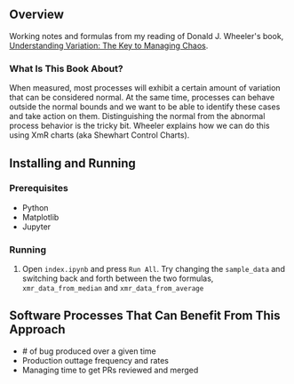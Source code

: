 ## Overview

Working notes and formulas from my reading of Donald J. Wheeler's book, [Understanding Variation: The Key to Managing Chaos](https://www.amazon.com/Understanding-Variation-Key-Managing-Chaos/dp/0945320531).

### What Is This Book About?

When measured, most processes will exhibit a certain amount of variation that can be considered normal. At the same time, processes can behave outside the normal bounds and we want to be able to identify these cases and take action on them. Distinguishing the normal from the abnormal process behavior is the tricky bit. Wheeler explains how we can do this using XmR charts (aka Shewhart Control Charts).

## Installing and Running

### Prerequisites 

- Python
- Matplotlib
- Jupyter 

### Running

1. Open `index.ipynb` and press `Run All`. Try changing the `sample_data` and switching back and forth between the two formulas, `xmr_data_from_median` and `xmr_data_from_average`

## Software Processes That Can Benefit From This Approach

- \# of bug produced over a given time
- Production outtage frequency and rates
- Managing time to get PRs reviewed and merged
